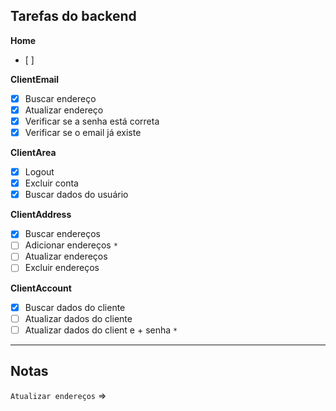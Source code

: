 ## Tarefas do backend

**Home**
- [ ]

**ClientEmail**
- [x] Buscar endereço
- [x] Atualizar endereço
- [x] Verificar se a senha está correta
- [x] Verificar se o email já existe

**ClientArea**
- [x] Logout
- [x] Excluir conta
- [x] Buscar dados do usuário

**ClientAddress**
- [x] Buscar endereços
- [ ] Adicionar endereços  `*` 
- [ ] Atualizar endereços
- [ ] Excluir endereços

**ClientAccount**
- [x] Buscar dados do cliente
- [ ] Atualizar dados do cliente
- [ ] Atualizar dados do client e + senha `*`

---

## Notas

`Atualizar endereços` => 